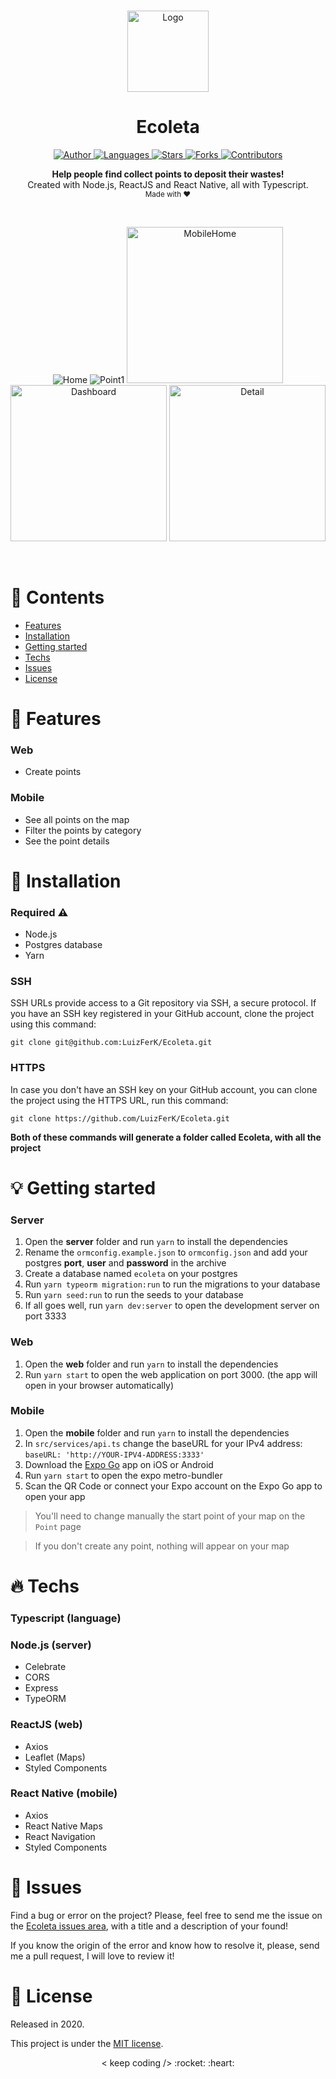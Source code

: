 <br />

<p align="center">
  <img alt="Logo" src="./.github/logo.png" width="130px" />
</p>

<h1 align="center" style="text-align: center;">Ecoleta</h1>

<p align="center">
	<a href="https://github.com/LuizFerK">
		<img alt="Author" src="https://img.shields.io/badge/author-Luiz%20Fernando-8E54E9?style=flat" />
	</a>
	<a href="#">
		<img alt="Languages" src="https://img.shields.io/github/languages/count/LuizFerK/Ecoleta?color=8E54E9&style=flat" />
	</a>
	<a href="hhttps://github.com/LuizFerK/Ecoleta/stargazers">
		<img alt="Stars" src="https://img.shields.io/github/stars/LuizFerK/Ecoleta?color=8E54E9&style=flat" />
	</a>
	<a href="https://github.com/LuizFerK/Ecoleta/network/members">
		<img alt="Forks" src="https://img.shields.io/github/forks/LuizFerK/Ecoleta?color=8E54E9&style=flat" />
	</a>
	<a href="https://github.com/LuizFerK/Ecoleta/graphs/contributors">
		<img alt="Contributors" src="https://img.shields.io/github/contributors/LuizFerK/Ecoleta?color=8E54E9&style=flat" />
	</a>
</p>

<p align="center">
	<b>Help people find collect points to deposit their wastes!</b><br />
	<span>Created with Node.js, ReactJS and React Native, all with Typescript.</span><br />
	<sub>Made with ❤️</sub>
</p>

<br />

<p align="center">
  <img alt="Home" src="./.github/home.png" />
  <img alt="Point1" src="./.github/point.png" />
  <img alt="MobileHome" src="./.github/mobilehome.png" width="250px" />
  <img alt="Dashboard" src="./.github/dashboard.png" width="250px" />
  <img alt="Detail" src="./.github/detail.png" width="250px" />
</p>

<br />

# :pushpin: Contents

- [Features](#rocket-features)
- [Installation](#wrench-installation)
- [Getting started](#bulb-getting-started)
- [Techs](#fire-techs)
- [Issues](#bug-issues)
- [License](#book-license)

# :rocket: Features

### Web

- Create points

### Mobile

- See all points on the map
- Filter the points by category
- See the point details

# :wrench: Installation

### Required :warning:
- Node.js
- Postgres database
- Yarn

### SSH

SSH URLs provide access to a Git repository via SSH, a secure protocol. If you have an SSH key registered in your GitHub account, clone the project using this command:

```git clone git@github.com:LuizFerK/Ecoleta.git```

### HTTPS

In case you don't have an SSH key on your GitHub account, you can clone the project using the HTTPS URL, run this command:

```git clone https://github.com/LuizFerK/Ecoleta.git```

**Both of these commands will generate a folder called Ecoleta, with all the project**

# :bulb: Getting started

### Server

1. Open the **server** folder and run ```yarn``` to install the dependencies
3. Rename the ```ormconfig.example.json``` to ```ormconfig.json``` and add your postgres **port**, **user** and **password** in the archive
4. Create a database named ```ecoleta``` on your postgres
5. Run ```yarn typeorm migration:run``` to run the migrations to your database
6. Run ```yarn seed:run``` to run the seeds to your database
7. If all goes well, run ```yarn dev:server``` to open the development server on port 3333

### Web

1. Open the **web** folder and run ```yarn``` to install the dependencies
2. Run ```yarn start``` to open the web application on port 3000. (the app will open in your browser automatically)


### Mobile

1. Open the **mobile** folder and run ```yarn``` to install the dependencies
2. In ```src/services/api.ts``` change the baseURL for your IPv4 address: ```baseURL: 'http://YOUR-IPV4-ADDRESS:3333'```
3. Download the [Expo Go](https://expo.io/client) app on iOS or Android
4. Run ```yarn start``` to open the expo metro-bundler
5. Scan the QR Code or connect your Expo account on the Expo Go app to open your app
> You'll need to change manually the start point of your map on the `Point` page

> If you don't create any point, nothing will appear on your map

# :fire: Techs

### Typescript (language)

### Node.js (server)
- Celebrate
- CORS
- Express
- TypeORM

### ReactJS (web)
- Axios
- Leaflet (Maps)
- Styled Components

### React Native (mobile)
- Axios
- React Native Maps
- React Navigation
- Styled Components

# :bug: Issues

Find a bug or error on the project? Please, feel free to send me the issue on the [Ecoleta issues area](https://github.com/LuizFerK/Ecoleta/issues), with a title and a description of your found!

If you know the origin of the error and know how to resolve it, please, send me a pull request, I will love to review it!

# :book: License

Released in 2020.

This project is under the [MIT license](https://github.com/LuizFerK/Ecoleta/blob/master/LICENSE).

<p align="center">
	< keep coding /> :rocket: :heart:
</p>
